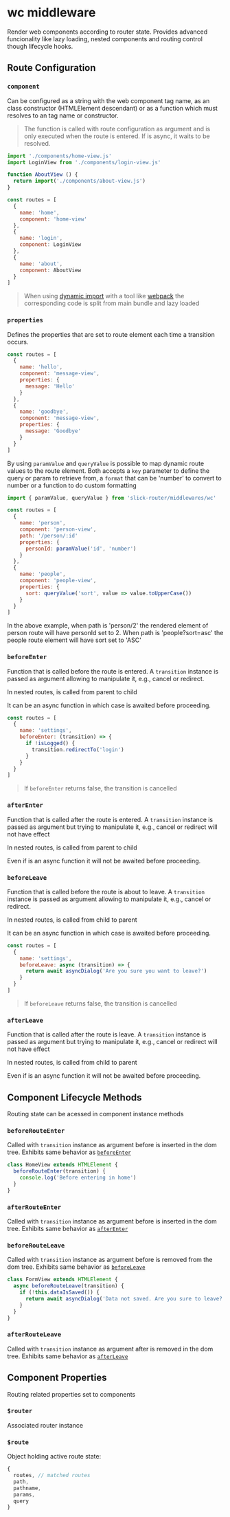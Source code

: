 # wc middleware

Render web components according to router state. Provides advanced funcionality like lazy loading, nested components and routing control though lifecycle hooks.

## Route Configuration

### `component`

Can be configured as a string with the web component tag name, as an class constructor (HTMLElement descendant) or as a function which must resolves to an tag name or constructor. 

> The function is called with route configuration as argument and is only executed when the route is entered. If is async, it waits to be resolved. 


```js
import './components/home-view.js'
import LoginView from './components/login-view.js'

function AboutView () {
  return import('./components/about-view.js')
}

const routes = [
  {
    name: 'home',
    component: 'home-view'
  },
  {
    name: 'login',
    component: LoginView
  },
  {
    name: 'about',
    component: AboutView
  }
]
```

> When using [dynamic import](https://javascript.info/modules-dynamic-imports) with a tool like [webpack](webpack.js.org) the corresponding code is split from main bundle and lazy loaded

### `properties`

Defines the properties that are set to route element each time a transition occurs.

```js
const routes = [
  {
    name: 'hello',
    component: 'message-view',
    properties: {
      message: 'Hello'
    }
  },
  {
    name: 'goodbye',
    component: 'message-view',
    properties: {
      message: 'Goodbye'
    }
  }
]
```

By using `paramValue` and `queryValue` is possible to map dynamic route values to the route element. 
Both accepts a `key` parameter to define the query or param to retrieve from, a `format` that can be 'number' to convert to number or a function to do custom formatting

```js
import { paramValue, queryValue } from 'slick-router/middlewares/wc'

const routes = [
  {
    name: 'person',
    component: 'person-view',
    path: '/person/:id'
    properties: {
      personId: paramValue('id', 'number')
    }
  },
  {
    name: 'people',
    component: 'people-view',
    properties: {
      sort: queryValue('sort', value => value.toUpperCase())
    }
  }
]
```

In the above example, when path is 'person/2' the rendered element of person route will have personId set to 2.
When path is 'people?sort=asc' the people route element will have sort set to 'ASC'

### `beforeEnter`

Function that is called before the route is entered. A `transition` instance is passed as argument allowing to manipulate it, e.g., cancel or redirect. 

In nested routes, is called from parent to child

It can be an async function in which case is awaited before proceeding.

```js
const routes = [  
  {
    name: 'settings',
    beforeEnter: (transition) => {
      if !isLogged() {
        transition.redirectTo('login')
      }
    }
  }
]
```

> If `beforeEnter` returns false, the transition is cancelled

### `afterEnter`

Function that is called after the route is entered. A `transition` instance is passed as argument but trying to manipulate it, e.g., cancel or redirect will not have effect 

In nested routes, is called from parent to child

Even if is an async function it will not be awaited before proceeding.

### `beforeLeave`

Function that is called before the route is about to leave. A `transition` instance is passed as argument allowing to manipulate it, e.g., cancel or redirect. 

In nested routes, is called from child to parent

It can be an async function in which case is awaited before proceeding.

```js
const routes = [  
  {
    name: 'settings',
    beforeLeave: async (transition) => {
      return await asyncDialog('Are you sure you want to leave?')
    }
  }
]
```

> If `beforeLeave` returns false, the transition is cancelled

### `afterLeave`

Function that is called after the route is leave. A `transition` instance is passed as argument but trying to manipulate it, e.g., cancel or redirect will not have effect 

In nested routes, is called from child to parent

Even if is an async function it will not be awaited before proceeding.

## Component Lifecycle Methods

Routing state can be acessed in component instance methods

### `beforeRouteEnter`

Called with `transition` instance as argument before is inserted in the dom tree. Exhibits same behavior as [`beforeEnter`](#beforeenter)

```js
class HomeView extends HTMLElement {
  beforeRouteEnter(transition) {
    console.log('Before entering in home')
  }
}
```

### `afterRouteEnter`

Called with `transition` instance as argument before is inserted in the dom tree. Exhibits same behavior as [`afterEnter`](#afterenter)


### `beforeRouteLeave`

Called with `transition` instance as argument before is removed from the dom tree. Exhibits same behavior as [`beforeLeave`](#beforeleave)

```js
class FormView extends HTMLElement {
  async beforeRouteLeave(transition) {
    if (!this.dataIsSaved()) {
      return await asyncDialog('Data not saved. Are you sure to leave?')
    }
  }
}
```

### `afterRouteLeave`

Called with `transition` instance as argument after is removed in the dom tree. Exhibits same behavior as [`afterLeave`](#afterleave)


## Component Properties

Routing related properties set to components

### `$router`

Associated router instance

### `$route`

Object holding active route state:

```js
{
  routes, // matched routes
  path,
  pathname,
  params,
  query
}
```